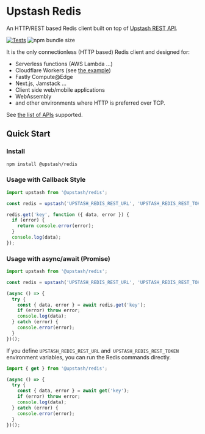 # Upstash Redis

An HTTP/REST based Redis client built on top of [Upstash REST API](https://docs.upstash.com/features/restapi).

[![Tests](https://github.com/upstash/upstash-redis/actions/workflows/test.yml/badge.svg)](https://github.com/upstash/upstash-redis/actions/workflows/test.yml)
![npm bundle size](https://img.shields.io/bundlephobia/minzip/@upstash/redis)

It is the only connectionless (HTTP based) Redis client and designed for:

- Serverless functions (AWS Lambda ...)
- Cloudflare Workers (see [the example](https://github.com/upstash/upstash-redis/tree/master/examples/workers-with-upstash))
- Fastly Compute@Edge
- Next.js, Jamstack ...
- Client side web/mobile applications
- WebAssembly
- and other environments where HTTP is preferred over TCP.

See [the list of APIs](https://docs.upstash.com/features/restapi#rest---redis-api-compatibility) supported.

## Quick Start

### Install

```bash
npm install @upstash/redis
```

### Usage with Callback Style

```typescript
import upstash from '@upstash/redis';

const redis = upstash('UPSTASH_REDIS_REST_URL', 'UPSTASH_REDIS_REST_TOKEN');

redis.get('key', function ({ data, error }) {
  if (error) {
    return console.error(error);
  }
  console.log(data);
});
```

### Usage with async/await (Promise)

```typescript
import upstash from '@upstash/redis';

const redis = upstash('UPSTASH_REDIS_REST_URL', 'UPSTASH_REDIS_REST_TOKEN');

(async () => {
  try {
    const { data, error } = await redis.get('key');
    if (error) throw error;
    console.log(data);
  } catch (error) {
    console.error(error);
  }
})();
```

If you define `UPSTASH_REDIS_REST_URL` and` UPSTASH_REDIS_REST_TOKEN` environment variables, you can run the Redis commands directly.

```typescript
import { get } from '@upstash/redis';

(async () => {
  try {
    const { data, error } = await get('key');
    if (error) throw error;
    console.log(data);
  } catch (error) {
    console.error(error);
  }
})();
```
